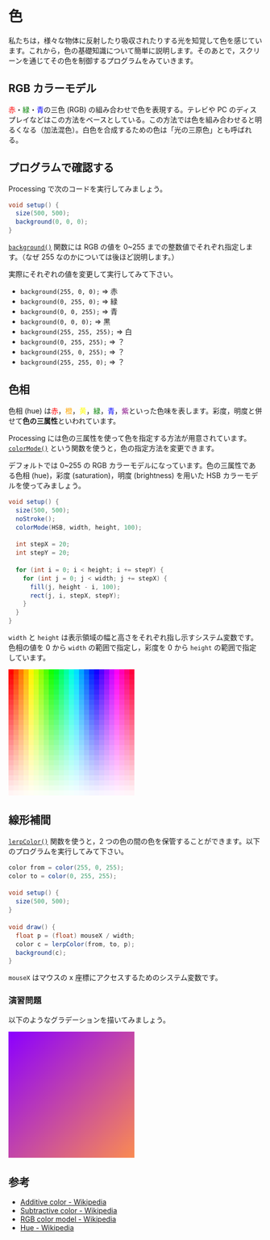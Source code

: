 # 色

私たちは，様々な物体に反射したり吸収されたりする光を知覚して色を感じています。これから，色の基礎知識について簡単に説明します。そのあとで，スクリーンを通じてその色を制御するプログラムをみていきます。

## RGB カラーモデル

<span style="color: red;">赤</span>・<span style="color: green;">緑</span>・<span style="color: blue;">青</span>の三色 (RGB) の組み合わせで色を表現する。テレビや PC のディスプレイなどはこの方法をベースとしている。この方法では色を組み合わせると明るくなる（加法混色）。白色を合成するための色は「光の三原色」とも呼ばれる。

## プログラムで確認する

Processing で次のコードを実行してみましょう。

```java
void setup() {
  size(500, 500);
  background(0, 0, 0);
}
```

[`background()`](https://processing.org/reference/background_.html) 関数には RGB の値を 0~255 までの整数値でそれぞれ指定します。（なぜ 255 なのかについては後ほど説明します。）

実際にそれぞれの値を変更して実行してみて下さい。

- `background(255, 0, 0);` => 赤
- `background(0, 255, 0);` => 緑
- `background(0, 0, 255);` => 青
- `background(0, 0, 0);` => 黒
- `background(255, 255, 255);` => 白
- `background(0, 255, 255);` => ？
- `background(255, 0, 255);` => ？
- `background(255, 255, 0);` => ？

## 色相

色相 (hue) は<span style="color: red;">赤</span>，<span style="color: orange;">橙</span>，<span style="color: yellow;">黄</span>，<span style="color: green;">緑</span>，<span style="color: blue;">青</span>，<span style="color: purple;">紫</span>といった色味を表します。彩度，明度と併せて**色の三属性**といわれています。

Processing には色の三属性を使って色を指定する方法が用意されています。
[`colorMode()`](https://processing.org/reference/colorMode_.html) という関数を使うと，色の指定方法を変更できます。

デフォルトでは 0~255 の RGB カラーモデルになっています。色の三属性である色相 (hue)，彩度 (saturation)，明度 (brightness) を用いた HSB カラーモデルを使ってみましょう。

```java
void setup() {
  size(500, 500);
  noStroke();
  colorMode(HSB, width, height, 100);

  int stepX = 20;
  int stepY = 20;

  for (int i = 0; i < height; i += stepY) {
    for (int j = 0; j < width; j += stepX) {
      fill(j, height - i, 100);
      rect(j, i, stepX, stepY);
    }
  }
}
```

`width` と `height` は表示領域の幅と高さをそれぞれ指し示すシステム変数です。色相の値を 0 から `width` の範囲で指定し，彩度を 0 から `height` の範囲で指定しています。

<img src="../assets/images/hsb-colors.png" alt="HSB colors" width="250px">

##

## 線形補間

[`lerpColor()`](https://processing.org/reference/lerpColor_.html) 関数を使うと，2 つの色の間の色を保管することができます。以下のプログラムを実行してみて下さい。

```java
color from = color(255, 0, 255);
color to = color(0, 255, 255);

void setup() {
  size(500, 500);
}

void draw() {
  float p = (float) mouseX / width;
  color c = lerpColor(from, to, p);
  background(c);
}
```

`mouseX` はマウスの x 座標にアクセスするためのシステム変数です。

### 演習問題

以下のようなグラデーションを描いてみましょう。

<img src="../assets/images/linear-gradient.png" alt="Linear gradient" width="250px">

## 参考

- [Additive color - Wikipedia](https://en.wikipedia.org/wiki/Additive_color)
- [Subtractive color - Wikipedia](https://en.wikipedia.org/wiki/Subtractive_color)
- [RGB color model - Wikipedia](https://en.wikipedia.org/wiki/RGB_color_model)
- [Hue - Wikipedia](https://en.wikipedia.org/wiki/Hue)
